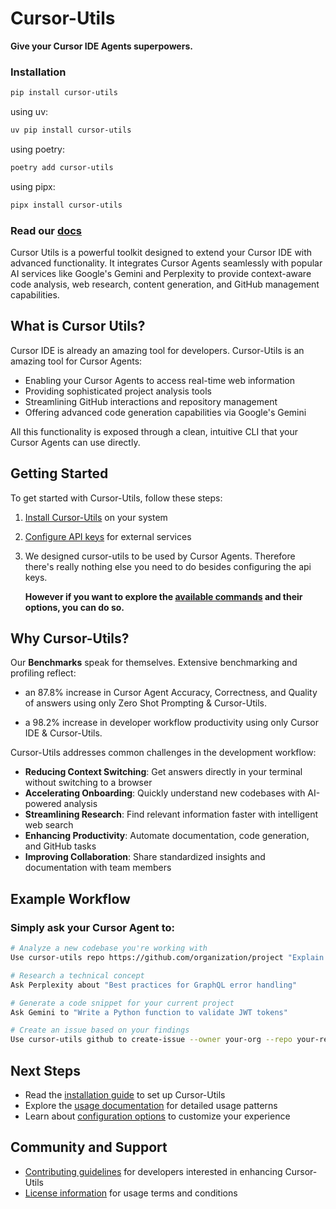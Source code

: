 # Cursor-Utils

**Give your Cursor IDE Agents superpowers.**

### Installation

```bash
pip install cursor-utils
```
using uv:

```bash
uv pip install cursor-utils
```
using poetry:

```bash
poetry add cursor-utils
```

using pipx:

```bash
pipx install cursor-utils
```

### Read our [docs](https://gweidart.github.io/cursor-utils)

Cursor Utils is a powerful toolkit designed to extend your Cursor IDE with advanced functionality. It integrates Cursor Agents seamlessly with popular AI services like Google's Gemini and Perplexity to provide context-aware code analysis, web research, content generation, and GitHub management capabilities.

## What is Cursor Utils?

Cursor IDE is already an amazing tool for developers. Cursor-Utils is an amazing tool for Cursor Agents:

- Enabling your Cursor Agents to access real-time web information
- Providing sophisticated project analysis tools
- Streamlining GitHub interactions and repository management
- Offering advanced code generation capabilities via Google's Gemini

All this functionality is exposed through a clean, intuitive CLI that your Cursor Agents can use directly.

## Getting Started

To get started with Cursor-Utils, follow these steps:

1. [Install Cursor-Utils](https://gweidart.github.io/cursor-utils/docs/installation/) on your system
2. [Configure API keys](https://gweidart.github.io/cursor-utils/docs/usage/#api-key-setup) for external services
3. We designed cursor-utils to be used by Cursor Agents. Therefore there's really nothing else you need to do besides configuring the api keys. 
   
   **However if you want to explore the [available commands](https://gweidart.github.io/cursor-utils/docs/api/) and their options, you can do so.**

## Why Cursor-Utils?

  Our **Benchmarks** speak for themselves. Extensive benchmarking and profiling reflect:

  - an 87.8% increase in Cursor Agent Accuracy, Correctness, and Quality of answers using only Zero Shot Prompting & Cursor-Utils.

  - a 98.2% increase in developer workflow productivity using only Cursor IDE & Cursor-Utils. 

Cursor-Utils addresses common challenges in the development workflow:

- **Reducing Context Switching**: Get answers directly in your terminal without switching to a browser
- **Accelerating Onboarding**: Quickly understand new codebases with AI-powered analysis
- **Streamlining Research**: Find relevant information faster with intelligent web search
- **Enhancing Productivity**: Automate documentation, code generation, and GitHub tasks
- **Improving Collaboration**: Share standardized insights and documentation with team members

## Example Workflow

### Simply ask your Cursor Agent to:

```bash
# Analyze a new codebase you're working with
Use cursor-utils repo https://github.com/organization/project "Explain the authentication system"
```

```bash
# Research a technical concept
Ask Perplexity about "Best practices for GraphQL error handling"
```

```bash
# Generate a code snippet for your current project
Ask Gemini to "Write a Python function to validate JWT tokens"
```

```bash
# Create an issue based on your findings
Use cursor-utils github to create-issue --owner your-org --repo your-repo --title "Improve JWT validation"
```

## Next Steps

- Read the [installation guide](https://gweidart.github.io/cursor-utils/docs/installation/) to set up Cursor-Utils
- Explore the [usage documentation](https://gweidart.github.io/cursor-utils/docs/usage/) for detailed usage patterns
- Learn about [configuration options](https://gweidart.github.io/cursor-utils/docs/api/) to customize your experience

## Community and Support

- [Contributing guidelines](https://gweidart.github.io/cursor-utils/docs/contributing/) for developers interested in enhancing Cursor-Utils
- [License information](https://gweidart.github.io/cursor-utils/docs/license/) for usage terms and conditions 
